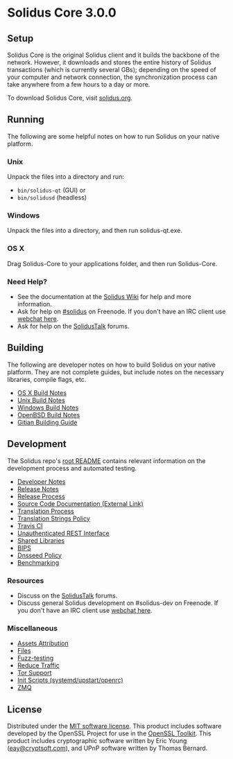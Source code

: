 Solidus Core 3.0.0
=====================

Setup
---------------------
Solidus Core is the original Solidus client and it builds the backbone of the network. However, it downloads and stores the entire history of Solidus transactions (which is currently several GBs); depending on the speed of your computer and network connection, the synchronization process can take anywhere from a few hours to a day or more.

To download Solidus Core, visit [solidus.org](https://solidus.org).

Running
---------------------
The following are some helpful notes on how to run Solidus on your native platform.

### Unix

Unpack the files into a directory and run:

- `bin/solidus-qt` (GUI) or
- `bin/solidusd` (headless)

### Windows

Unpack the files into a directory, and then run solidus-qt.exe.

### OS X

Drag Solidus-Core to your applications folder, and then run Solidus-Core.

### Need Help?

* See the documentation at the [Solidus Wiki](https://solidus.info/)
for help and more information.
* Ask for help on [#solidus](http://webchat.freenode.net?channels=solidus) on Freenode. If you don't have an IRC client use [webchat here](http://webchat.freenode.net?channels=solidus).
* Ask for help on the [SolidusTalk](https://solidustalk.io/) forums.

Building
---------------------
The following are developer notes on how to build Solidus on your native platform. They are not complete guides, but include notes on the necessary libraries, compile flags, etc.

- [OS X Build Notes](build-osx.md)
- [Unix Build Notes](build-unix.md)
- [Windows Build Notes](build-windows.md)
- [OpenBSD Build Notes](build-openbsd.md)
- [Gitian Building Guide](gitian-building.md)

Development
---------------------
The Solidus repo's [root README](/README.md) contains relevant information on the development process and automated testing.

- [Developer Notes](developer-notes.md)
- [Release Notes](release-notes.md)
- [Release Process](release-process.md)
- [Source Code Documentation (External Link)](https://dev.visucore.com/solidus/doxygen/)
- [Translation Process](translation_process.md)
- [Translation Strings Policy](translation_strings_policy.md)
- [Travis CI](travis-ci.md)
- [Unauthenticated REST Interface](REST-interface.md)
- [Shared Libraries](shared-libraries.md)
- [BIPS](bips.md)
- [Dnsseed Policy](dnsseed-policy.md)
- [Benchmarking](benchmarking.md)

### Resources
* Discuss on the [SolidusTalk](https://solidustalk.io/) forums.
* Discuss general Solidus development on #solidus-dev on Freenode. If you don't have an IRC client use [webchat here](http://webchat.freenode.net/?channels=solidus-dev).

### Miscellaneous
- [Assets Attribution](assets-attribution.md)
- [Files](files.md)
- [Fuzz-testing](fuzzing.md)
- [Reduce Traffic](reduce-traffic.md)
- [Tor Support](tor.md)
- [Init Scripts (systemd/upstart/openrc)](init.md)
- [ZMQ](zmq.md)

License
---------------------
Distributed under the [MIT software license](/COPYING).
This product includes software developed by the OpenSSL Project for use in the [OpenSSL Toolkit](https://www.openssl.org/). This product includes
cryptographic software written by Eric Young ([eay@cryptsoft.com](mailto:eay@cryptsoft.com)), and UPnP software written by Thomas Bernard.

